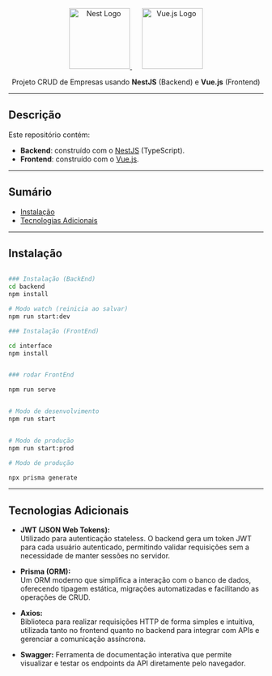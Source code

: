 <p align="center">
  <a href="http://nestjs.com/" target="_blank">
    <img src="https://nestjs.com/img/logo-small.svg" width="120" alt="Nest Logo" />
  </a>
  &nbsp;&nbsp;&nbsp;&nbsp;
  <a href="https://vuejs.org/" target="_blank">
    <img src="https://vuejs.org/images/logo.png" width="120" alt="Vue.js Logo" />
  </a>
</p>

<p align="center">
  Projeto CRUD de Empresas usando <strong>NestJS</strong> (Backend) e <strong>Vue.js</strong> (Frontend)
</p>

---

## Descrição

Este repositório contém:
- **Backend**: construído com o [NestJS](https://nestjs.com/) (TypeScript).
- **Frontend**: construído com o [Vue.js](https://vuejs.org/).

---

## Sumário

- [Instalação](#instalação-backend)
- [Tecnologias Adicionais](#tecnologias-adicionais)


---


## Instalação 

```bash

### Instalação (BackEnd)
cd backend
npm install

# Modo watch (reinicia ao salvar)
npm run start:dev

### Instalação (FrontEnd)

cd interface
npm install


### rodar FrontEnd

npm run serve


# Modo de desenvolvimento
npm run start


# Modo de produção
npm run start:prod

# Modo de produção

npx prisma generate
```

---
## Tecnologias Adicionais

- **JWT (JSON Web Tokens):**  
  Utilizado para autenticação stateless. O backend gera um token JWT para cada usuário autenticado, permitindo validar requisições sem a necessidade de manter sessões no servidor.

- **Prisma (ORM):**  
  Um ORM moderno que simplifica a interação com o banco de dados, oferecendo tipagem estática, migrações automatizadas e facilitando as operações de CRUD.

- **Axios:**  
  Biblioteca para realizar requisições HTTP de forma simples e intuitiva, utilizada tanto no frontend quanto no backend para integrar com APIs e gerenciar a comunicação assíncrona.

- **Swagger:**
  Ferramenta de documentação interativa que permite visualizar e testar os endpoints da API diretamente pelo navegador.
